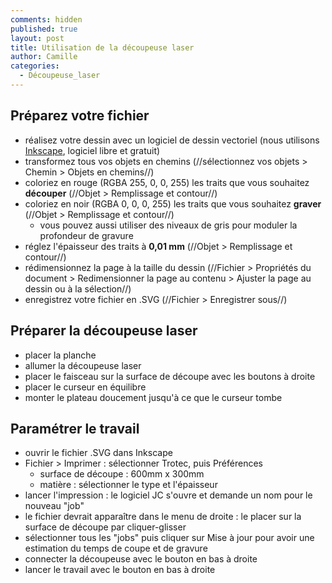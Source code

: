 ```yaml
---
comments: hidden
published: true
layout: post
title: Utilisation de la découpeuse laser
author: Camille
categories:
  - Découpeuse_laser
---
```

## Préparez votre fichier

* réalisez votre dessin avec un logiciel de dessin vectoriel (nous utilisons [Inkscape](https://inkscape.org/fr/), logiciel libre et gratuit)
* transformez tous vos objets en chemins (//sélectionnez vos objets > Chemin > Objets en chemins//)
* coloriez en rouge (RGBA 255, 0, 0, 255) les traits que vous souhaitez **découper** (//Objet > Remplissage et contour//)
* coloriez en noir (RGBA 0, 0, 0, 255) les traits que vous souhaitez **graver** (//Objet > Remplissage et contour//)
	* vous pouvez aussi utiliser des niveaux de gris pour moduler la profondeur de gravure
* réglez l'épaisseur des traits à **0,01 mm** (//Objet > Remplissage et contour//)
* rédimensionnez la page à la taille du dessin (//Fichier > Propriétés du document > Redimensionner la page au contenu > Ajuster la page au dessin ou à la sélection//)
* enregistrez votre fichier en .SVG (//Fichier > Enregistrer sous//)

## Préparer la découpeuse laser

* placer la planche
* allumer la découpeuse laser
* placer le faisceau sur la surface de découpe avec les boutons à droite
* placer le curseur en équilibre
* monter le plateau doucement jusqu'à ce que le curseur tombe

## Paramétrer le travail

* ouvrir le fichier .SVG dans Inkscape
* Fichier > Imprimer : sélectionner Trotec, puis Préférences
	* surface de découpe : 600mm x 300mm
    * matière : sélectionner le type et l'épaisseur
* lancer l'impression : le logiciel JC s'ouvre et demande un nom pour le nouveau "job"
* le fichier devrait apparaître dans le menu de droite : le placer sur la surface de découpe par cliquer-glisser
* sélectionner tous les "jobs" puis cliquer sur Mise à jour pour avoir une estimation du temps de coupe et de gravure
* connecter la découpeuse avec le bouton en bas à droite
* lancer le travail avec le bouton en bas à droite

